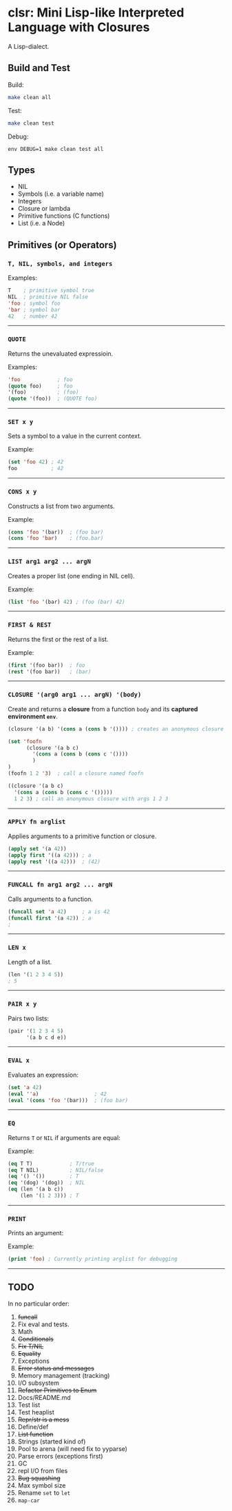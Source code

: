 # clsr: Mini Lisp-like Interpreted Language with Closures

A Lisp-dialect.

## Build and Test

Build:

```bash
make clean all
```

Test:

```bash
make clean test
```

Debug:

```
env DEBUG=1 make clean test all
```

## Types

- NIL
- Symbols (i.e. a variable name)
- Integers
- Closure or lambda
- Primitive functions (C functions)
- List (i.e. a Node)

## Primitives (or Operators)

### `T, NIL, symbols, and integers`
Examples:

```lisp
T    ; primitive symbol true
NIL  ; primitive NIL false
'foo ; symbol foo
'bar ; symbol bar
42   ; number 42
```

---

### `QUOTE`
Returns the unevaluated expressioin.

Examples:

```lisp
'foo            ; foo
(quote foo)     ; foo
'(foo)          ; (foo)
(quote '(foo))  ; (QUOTE foo)
```

---

### `SET x y`
Sets a symbol to a value in the current context.

Example:

```lisp
(set 'foo 42) ; 42
foo           ; 42
```

---

### `CONS x y`
Constructs a list from two arguments.

Example:

```lisp
(cons 'foo '(bar))  ; (foo bar)
(cons 'foo 'bar)    ; (foo.bar)
```

---

### `LIST arg1 arg2 ... argN`
Creates a proper list (one ending in NIL cell).

Example:

```lisp
(list 'foo '(bar) 42) ; (foo (bar) 42)
```

---

### `FIRST & REST`
Returns the first or the rest of a list.

Example:

```lisp
(first '(foo bar))  ; foo
(rest '(foo bar))   ; (bar)
```

---

### `CLOSURE '(arg0 arg1 ... argN) '(body)`
Create and returns a **closure** from a function `body` and its **captured environment `env`**.

```lisp
(closure '(a b) '(cons a (cons b '()))) ; creates an anonymous closure

(set 'foofn 
      (closure '(a b c) 
        '(cons a (cons b (cons c '())))
        )
)
(foofn 1 2 '3)  ; call a closure named foofn

((closure '(a b c) 
  '(cons a (cons b (cons c '()))))
  1 2 3) ; call an anonymous closure with args 1 2 3
```

---

### `APPLY fn arglist`
Applies arguments to a primitive function or closure.

```lisp
(apply set '(a 42))
(apply first '((a 42))) ; a
(apply rest '((a 42)))  ; (42)
```

---

### `FUNCALL fn arg1 arg2 ... argN`
Calls arguments to a function.

```lisp
(funcall set 'a 42)     ; a is 42
(funcall first '(a 42)) ; a
; 
```

---

### `LEN x`
Length of a list.

```lisp
(len '(1 2 3 4 5))
; 5
```
---

### `PAIR x y`
Pairs two lists:

```lisp
(pair '(1 2 3 4 5) 
      '(a b c d e))
```

---

### `EVAL x`
Evaluates an expression:

```lisp
(set 'a 42)
(eval ''a)                  ; 42
(eval '(cons 'foo '(bar)))  ; (foo bar)
```

---

### `EQ`
Returns `T` or `NIL` if arguments are equal:

Example:

```lisp
(eq T T)            ; T/true
(eq T NIL)          ; NIL/false
(eq '() '())        ; T
(eq '(dog) '(dog))  ; NIL
(eq (len '(a b c)) 
    (len '(1 2 3))) ; T
```

---

### `PRINT`
Prints an argument:

Example:

```lisp
(print 'foo) ; Currently printing arglist for debugging
```

---

## TODO

In no particular order:

1. ~~funcall~~
1. Fix eval and tests.
1. Math
1. ~~Conditionals~~
1. ~~Fix T/NIL~~
1. ~~Equality~~
1. Exceptions
1. ~~Error status and messages~~
1. Memory management (tracking)
1. I/O subsystem
1. ~~Refactor Primitives to Enum~~
1. Docs/README.md
1. Test list
1. Test heaplist
1. ~~Repr/str is a mess~~
1. Define/def
1. ~~List function~~
1. Strings (started kind of)
1. Pool to arena (will need fix to yyparse)
1. Parse errors (exceptions first)
1. GC
1. repl I/O from files
1. ~~Bug squashing~~
1. Max symbol size
1. Rename `set` to `let`
1. `map-car`
